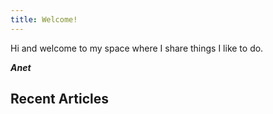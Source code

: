 ```yaml
---
title: Welcome!
---
```

Hi and welcome to my space where I share things I like to do.

***Anet***

## Recent Articles